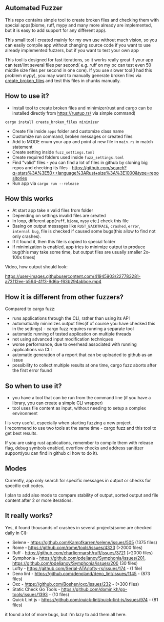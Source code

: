 ## Automated Fuzzer

This repo contains simple tool to create broken files and checking them with special apps(biome, ruff, mypy and many
more already are implemented, but it is easy to add support for any different app).

This small tool I created mainly for my own use without much vision, so you can easily compile app without changing
source code
if you want to use already implemented fuzzers, but if you want to test your own app

This tool is designed for fast iterations, so it works really great if your app can test/lint several files per second(
e.g. ruff on my pc can test even 50 middle size files per second in one core). If you use slower tool(I had this problem
mypy), you may want to manually generate broken files
via [create_broken_files](https://crates.io/crates/create_broken_files) and test this files in chunks manually.

## How to use it?

- Install tool to create broken files and minimizer(rust and cargo can be installed directly from https://rustup.rs/ via simple
  command)

```
cargo install create_broken_files minimizer
```

- Create file inside `apps` folder and customize class name
- Customize run command, broken messages or created files
- Add to MODE enum your app and point at new file in `main.rs` in match statement
- Create setting inside `fuzz_settings.toml`
- Create required folders used inside `fuzz_settings.toml`
- Find "valid" files - you can find a lot of files in github by cloning big repos and checking its
  files - https://github.com/search?q=stars%3A%3E50++language%3ARust+size%3A%3E1000&type=repositories
- Run app via `cargo run --release`

## How this works

- At start app take n valid files from folder
- Depending on settings invalid files are created
- In loop, different app(`ruff`, `biome`, `mypy` etc.) check this file
- Basing on output messages like `RUST_BACKTRACE`, `crashed`, `error`, `internal bug`, file is checked if caused some
  bugs(this allow to find not only crashes).
- If it found it, then this file is copied to special folder
- If minimization is enabled, app tries to minimize output to produce bug(this may take some time, but output files are
  usually smaller 2x-100x times)

Video, how output should look:

https://user-images.githubusercontent.com/41945903/227783281-a73112ee-b564-41f3-9d6a-f63b294abbce.mp4

## How it is different from other fuzzers?

Compared to cargo fuzz:

- runs applications through the CLI, rather than using its API
- automatically minimizes output files(if of course you have checked this in the settings) - cargo fuzz requires running a separate tool
- automatic running of tested application on multiple threads
- not using advanced input modification techniques
- worse performance, due to overhead associated with running applications via CLI
- automatic generation of a report that can be uploaded to github as an issue
- possibility to collect multiple results at one time, cargo fuzz aborts after the first error found

## So when to use it?
- you have a tool that can be run from the command line (if you have a library, you can create a simple CLI wrapper)
- tool uses file content as input, without needing to setup a complex environment

I is very useful, especially when starting fuzzing a new project.  
I recommend to use two tools at the same time - cargo fuzz and this tool to get best results.

If you are using rust applications, remember to compile them with release flag, debug symbols enabled, overflow checks and address sanitizer support(you can find in github ci how to do it).

## Modes

Currently, app only search for specific messages in output or checks for specific exit codes.

I plan to add also mode to compare stability of output, sorted output and file content after 2 or more iterations.

## It really works?

Yes, it found thousands of crashes in several projects(some are checked daily in CI):

- Selene - https://github.com/Kampfkarren/selene/issues/505 (1375 files)
- Rome - https://github.com/rome/tools/issues/4323 (>2000 files)
- Ruff - https://github.com/charliermarsh/ruff/issues/3721 (>2000 files)
- Symphonia - https://github.com/pdeljanov/Symphonia/issues/201, https://github.com/pdeljanov/Symphonia/issues/200 (30 files)
- Lofty - https://github.com/Serial-ATA/lofty-rs/issues/174 - (1 file)
- Deno lint - https://github.com/denoland/deno_lint/issues/1145 - (873 files)
- Oxc - https://github.com/Boshen/oxc/issues/232 - (>300 files)
- Static Check Go Tools - https://github.com/dominikh/go-tools/issues/1393 - (10 files)
- Quick Lint js - https://github.com/quick-lint/quick-lint-js/issues/974 - (81 files)

it found a lot of more bugs, but I'm lazy to add them all here.